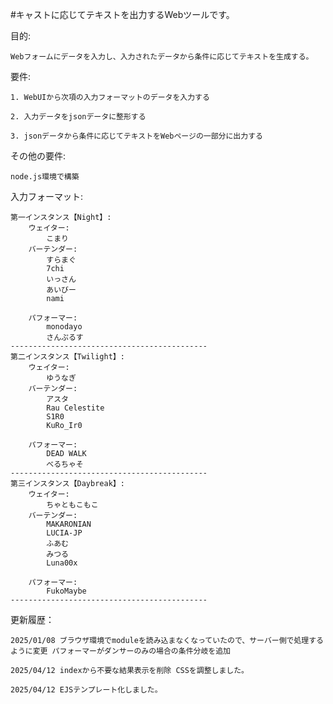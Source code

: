 #キャストに応じてテキストを出力するWebツールです。

目的:

    Webフォームにデータを入力し、入力されたデータから条件に応じてテキストを生成する。

要件: 

    1. WebUIから次項の入力フォーマットのデータを入力する

    2. 入力データをjsonデータに整形する

    3. jsonデータから条件に応じてテキストをWebページの一部分に出力する

その他の要件:

    node.js環境で構築

入力フォーマット: 
```
第一インスタンス【Night】:
    ウェイター:
        こまり
    バーテンダー:
        すらまぐ
        7chi
        いっさん
        あいびー
        nami

    パフォーマー:
        monodayo
        さんぷるす
--------------------------------------------
第二インスタンス【Twilight】:
    ウェイター:
        ゆうなぎ
    バーテンダー:
        アスタ
        Rau Celestite
        S1R0
        KuRo_Ir0

    パフォーマー:
        DEAD WALK
        べるちゃそ
-------------------------------------------- 
第三インスタンス【Daybreak】:
    ウェイター:
        ちゃともこもこ
    バーテンダー:
        MAKARONIAN
        LUCIA-JP
        ふあむ
        みつる
        Luna00x

    パフォーマー:
        FukoMaybe
--------------------------------------------
```
更新履歴：

    2025/01/08 ブラウザ環境でmoduleを読み込まなくなっていたので、サーバー側で処理するように変更 パフォーマーがダンサーのみの場合の条件分岐を追加

    2025/04/12 indexから不要な結果表示を削除 CSSを調整しました。

    2025/04/12 EJSテンプレート化しました。